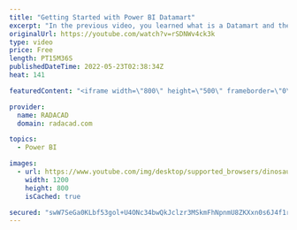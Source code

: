 ```yaml
---
title: "Getting Started with Power BI Datamart"
excerpt: "In the previous video, you learned what is a Datamart and the use cases of that in a Power BI implementation. In this article and video, you will have your first experience with Datamarts and learn through an example about what it is and how it works in detail. The interesting thing in all the steps"
originalUrl: https://youtube.com/watch?v=rSDNWv4ck3k
type: video
price: Free
length: PT15M36S
publishedDateTime: 2022-05-23T02:38:34Z
heat: 141

featuredContent: "<iframe width=\"800\" height=\"500\" frameborder=\"0\" src=\"https://www.youtube.com/embed/rSDNWv4ck3k\" allow=\"accelerometer; autoplay; encrypted-media; gyroscope; picture-in-picture\" allowfullscreen></iframe>"

provider:
  name: RADACAD
  domain: radacad.com

topics:
  - Power BI

images:
  - url: https://www.youtube.com/img/desktop/supported_browsers/dinosaur.png
    width: 1200
    height: 800
    isCached: true

secured: "swW7SeGa0KLbf53gol+U4ONc34bwQkJclzr3MSkmFhNpnmU8ZKXxn0s6J4f1rLtFljoF3T7ZsITuiWGI89P+U94EnLQvczYfKS+T+L/S75nPRNX/pTVYafj06eaWgi3vqvAqd/YBDMji8Gg8hfv3DLcb21t2a8zX5SyNFDQr+zCHtfR8Q6wxpumthjDyPr88EhPIwuSR9LOWURl+wDwbRdwYXqAN1UhmNxLhI892JMGRhVX5et9Ra6RaiCHdHRzNMkYoInTfgaTwudQUUUayy4IVLTyHjjjzF+lNdmw58Sr0QHv/2s0Hio07WR9zky/bzLRMXreSIByCk7kukFyPJpDN9nzYXzB0uocScoUArpF5zUDgREYqQdgYXAIfqE81cNfKYhumXRj8ScIKCQ8pZOQU5LlrN/AVLwBDPBBvQ5w=;MZCWEQ5hzj8xLvpUQk73kQ=="
---
```


